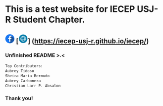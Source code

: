 # This is a test website for IECEP USJ-R Student Chapter.
[<img alt="IECEP - USJ-R STUDENT CHAPTER FB Page" width="30px" src="images/facebook.png" />](https://www.facebook.com/usjr.iecep) [<img alt="IECEP - USJ-R STUDENT CHAPTER Website" width="30px" src="images/browser.png" />] (https://iecep-usj-r.github.io/iecep/)
----
### Unfinished README >.<
```
Top Contributors:
Aubrey Tidoso
Sheira Maria Bermudo
Aubrey Carbonera
Christian Larr P. Absalon
```

### Thank you!
